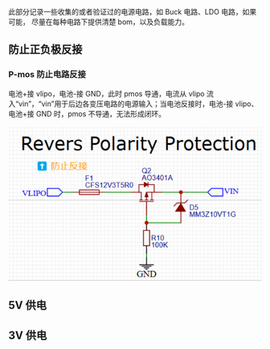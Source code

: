 此部分记录一些收集的或者验证过的电源电路，如 Buck 电路、LDO 电路，如果可能， 尽量在每种电路下提供清楚 bom，以及负载能力。

## 防止正负极反接

### **P-mos 防止电路反接**

电池+接 vlipo，电池-接 GND，此时 pmos 导通，电流从 vlipo 流入“vin”，“vin”用于后边各变压电路的电源输入；当电池反接时，电池-接 vlipo、电池+接 GND 时，pmos 不导通，无法形成闭环。

![](public/pmosreverse.png)

## 5V 供电

## 3V 供电
